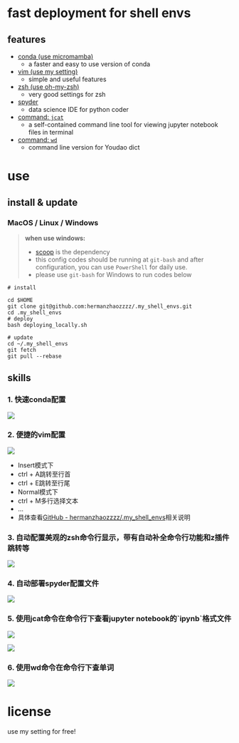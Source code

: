 # fast deployment for shell envs
## features
- [conda (use micromamba)](https://github.com/mamba-org/mamba)
	- a faster and easy to use version of conda
- [vim (use my setting)](https://github.com/hermanzhaozzzz/vim-for-coding)
	- simple and useful features
- [zsh (use oh-my-zsh)](https://github.com/ohmyzsh/ohmyzsh)
	- very good settings for zsh
- [spyder](https://github.com/spyder-ide/spyder)
	- data science IDE for python coder
- [command: `jcat`](https://github.com/zhifanzhu/jcat)
	- a self-contained command line tool for viewing jupyter notebook files in terminal
- [command: `wd`](https://github.com/ChestnutHeng/Wudao-dict)
	- command line version for Youdao dict


# use
## install \& update
### MacOS / Linux / Windows
> **when use windows:**
> - [scoop](https://scoop.sh/) is the dependency
> - this config codes should be running at `git-bash` and after configuration, you can use `PowerShell` for daily use.
> - please use `git-bash` for Windows to run codes below

```shell
# install

cd $HOME
git clone git@github.com:hermanzhaozzzz/.my_shell_envs.git
cd .my_shell_envs
# deploy
bash deploying_locally.sh

# update
cd ~/.my_shell_envs
git fetch
git pull --rebase
```
## skills

### 1\. 快速conda配置

![](https://pic3.zhimg.com/v2-9b990548c624931878c88dbc65154bea_b.jpg)

### 2\. 便捷的vim配置

![](https://pic4.zhimg.com/v2-9587f7dca82dc9b6e700b661e96207db_b.jpg)

*   Insert模式下
*   ctrl + A跳转至行首
*   ctrl + E跳转至行尾
*   Normal模式下
*   ctrl + M多行选择文本
*   ...
*   具体查看[GitHub - hermanzhaozzzz/.my\_shell\_envs](https://link.zhihu.com/?target=https%3A//github.com/hermanzhaozzzz/.my_shell_envs)相关说明  
    

  

### 3\. 自动配置美观的zsh命令行显示，带有自动补全命令行功能和z插件跳转等

![](https://pic2.zhimg.com/v2-1d5b7cade272ec46c293bf80353d36e5_b.jpg)

### 4\. 自动部署spyder配置文件

![](https://pic2.zhimg.com/v2-1d477136ea9fbc3e42295d153924b6fd_b.jpg)

### 5\. 使用jcat命令在命令行下查看jupyter notebook的\`ipynb\`格式文件

![](https://pic1.zhimg.com/v2-cc31145bcbe6d57e78dbf90db7b78f10_b.jpg)

![](https://pic4.zhimg.com/v2-42f94f107405490e83cef241d413ca97_b.jpg)

### 6\. 使用wd命令在命令行下查单词

![](https://pic1.zhimg.com/v2-4941f3b7b7c83780d50bcfb36b6dbad8_b.jpg)

# license
use my setting for free!